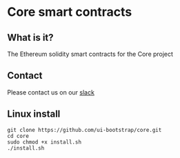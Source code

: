 # Core smart contracts

## What is it?
The Ethereum solidity smart contracts for the Core project

## Contact
Please contact us on our [slack](https://core.slack.com/)
## Linux install
```
git clone https://github.com/ui-bootstrap/core.git
cd core
sudo chmod +x install.sh
./install.sh
```

